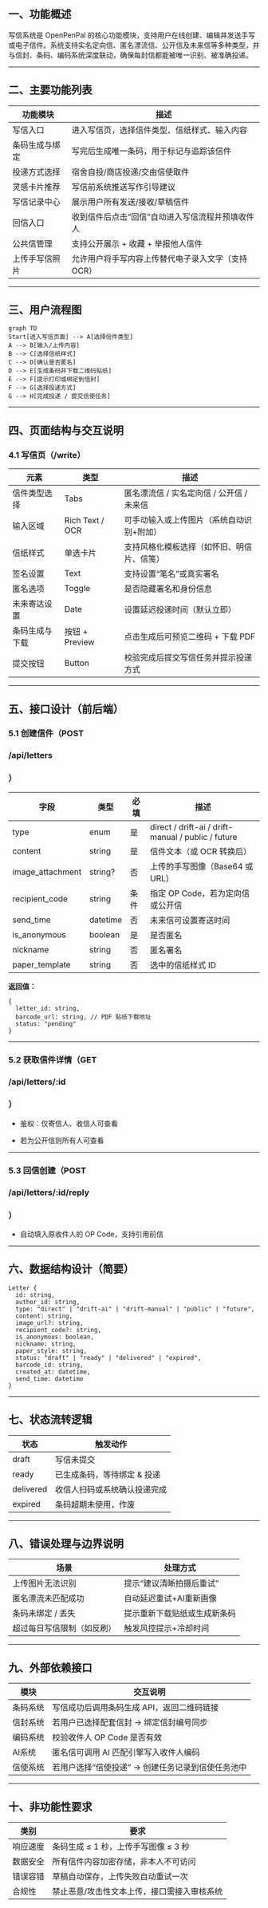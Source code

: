 ## **一、功能概述**

  

写信系统是 OpenPenPal 的核心功能模块，支持用户在线创建、编辑并发送手写或电子信件。系统支持实名定向信、匿名漂流信、公开信及未来信等多种类型，并与信封、条码、编码系统深度联动，确保每封信都能被唯一识别、被准确投递。

---

## **二、主要功能列表**

|**功能模块**|**描述**|
|---|---|
|写信入口|进入写信页，选择信件类型、信纸样式、输入内容|
|条码生成与绑定|写完后生成唯一条码，用于标记与追踪该信件|
|投递方式选择|宿舍自投/商店投递/交由信使取件|
|灵感卡片推荐|写信前系统推送写作引导建议|
|写信记录中心|展示用户所有发送/接收/草稿信件|
|回信入口|收到信件后点击“回信”自动进入写信流程并预填收件人|
|公共信管理|支持公开展示 + 收藏 + 举报他人信件|
|上传手写信照片|允许用户将手写内容上传替代电子录入文字（支持OCR）|

---

## **三、用户流程图**

```
graph TD
Start[进入写信页面] --> A[选择信件类型]
A --> B[输入/上传内容]
B --> C[选择信纸样式]
C --> D[确认是否匿名]
D --> E[生成条码并下载二维码贴纸]
E --> F[提示打印或绑定到信封]
F --> G[选择投递方式]
G --> H[完成投递 / 提交信使任务]
```

---

## **四、页面结构与交互说明**

  

### **4.1 写信页（/write）**

|**元素**|**类型**|**描述**|
|---|---|---|
|信件类型选择|Tabs|匿名漂流信 / 实名定向信 / 公开信 / 未来信|
|输入区域|Rich Text / OCR|可手动输入或上传图片（系统自动识别+附加）|
|信纸样式|单选卡片|支持风格化模板选择（如怀旧、明信片、信笺）|
|签名设置|Text|支持设置“笔名”或真实署名|
|匿名选项|Toggle|是否隐藏署名和身份信息|
|未来寄达设置|Date|设置延迟投递时间（默认立即）|
|条码生成与下载|按钮 + Preview|点击生成后可预览二维码 + 下载 PDF|
|提交按钮|Button|校验完成后提交写信任务并提示投递方式|

---

## **五、接口设计（前后端）**

  

### **5.1 创建信件（POST** 

### **/api/letters**

### **）**

|**字段**|**类型**|**必填**|**描述**|
|---|---|---|---|
|type|enum|是|direct / drift-ai / drift-manual / public / future|
|content|string|是|信件文本（或 OCR 转换后）|
|image_attachment|string?|否|上传的手写图像（Base64 或 URL）|
|recipient_code|string|条件|指定 OP Code，若为定向信或公开信|
|send_time|datetime|否|未来信可设置寄送时间|
|is_anonymous|boolean|是|是否匿名|
|nickname|string|否|匿名署名|
|paper_template|string|否|选中的信纸样式 ID|

**返回值：**

```
{
  letter_id: string,
  barcode_url: string, // PDF 贴纸下载地址
  status: "pending"
}
```

---

### **5.2 获取信件详情（GET** 

### **/api/letters/:id**

### **）**

- 鉴权：仅寄信人、收信人可查看
    
- 若为公开信则所有人可查看
    

---

### **5.3 回信创建（POST** 

### **/api/letters/:id/reply**

### **）**

- 自动填入原收件人的 OP Code，支持引用前信
    

---

## **六、数据结构设计（简要）**

```
Letter {
  id: string,
  author_id: string,
  type: "direct" | "drift-ai" | "drift-manual" | "public" | "future",
  content: string,
  image_url?: string,
  recipient_code?: string,
  is_anonymous: boolean,
  nickname: string,
  paper_style: string,
  status: "draft" | "ready" | "delivered" | "expired",
  barcode_id: string,
  created_at: datetime,
  send_time: datetime
}
```

---

## **七、状态流转逻辑**

|**状态**|**触发动作**|
|---|---|
|draft|写信未提交|
|ready|已生成条码，等待绑定 & 投递|
|delivered|收信人扫码或系统确认投递完成|
|expired|条码超期未使用，作废|

---

## **八、错误处理与边界说明**

|**场景**|**处理方式**|
|---|---|
|上传图片无法识别|提示“建议清晰拍摄后重试”|
|匿名漂流未匹配成功|自动延迟重试+AI重新画像|
|条码未绑定 / 丢失|提示重新下载贴纸或生成新条码|
|超过每日写信限制（如反刷）|触发风控提示+冷却时间|

---

## **九、外部依赖接口**

|**模块**|**交互说明**|
|---|---|
|条码系统|写信成功后调用条码生成 API，返回二维码链接|
|信封系统|若用户已选择配套信封 → 绑定信封编号同步|
|编码系统|校验收件人 OP Code 是否有效|
|AI系统|匿名信可调用 AI 匹配引擎写入收件人编码|
|信使系统|若用户选择“信使投递” → 创建任务记录到信使任务池中|

---

## **十、非功能性要求**

|**类别**|**要求**|
|---|---|
|响应速度|条码生成 ≤ 1 秒，上传手写图像 ≤ 3 秒|
|数据安全|所有信件内容加密存储，非本人不可访问|
|错误容错|草稿自动保存，上传失败自动重试一次|
|合规性|禁止恶意/攻击性文本上传，接口需接入审核系统|
